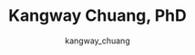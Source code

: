 ---
# this is autogenerated: do not edit
title: Kangway Chuang, PhD
author: kangway_chuang
layout: author-bio
jobtitle: Postdoctoral Scholar
bio: 
type: member
excerpt: "Biographical summary for Kangway Chuang, PhD, Postdoctoral Scholar in the Keiser Lab at UCSF."
header:
  teaser: /assets/images/people/bio-chuang.jpg
papers: 
---